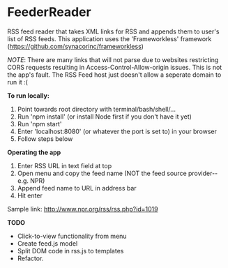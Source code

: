 FeederReader
================

RSS feed reader that takes XML links for RSS and appends them to user's list of RSS feeds. 
This application uses the 'Frameworkless' framework (https://github.com/synacorinc/frameworkless)

*NOTE*: There are many links that will not parse due to websites restricting CORS requests resulting in Access-Control-Allow-origin issues. This is not the app's fault. The RSS Feed host just doesn't allow a seperate domain to run it :(

**To run locally:**

1. Point towards root directory with terminal/bash/shell/...
2. Run 'npm install' (or install Node first if you don't have it yet)
3. Run 'npm start'
4. Enter 'localhost:8080' (or whatever the port is set to) in your browser
5. Follow steps below

**Operating the app**

1. Enter RSS URL in text field at top
2. Open menu and copy the feed name (NOT the feed source provider--e.g. NPR)
3. Append feed name to URL in address bar
4. Hit enter

Sample link: http://www.npr.org/rss/rss.php?id=1019

**TODO**
- Click-to-view functionality from menu
- Create feed.js model
- Split DOM code in rss.js to templates
- Refactor.
